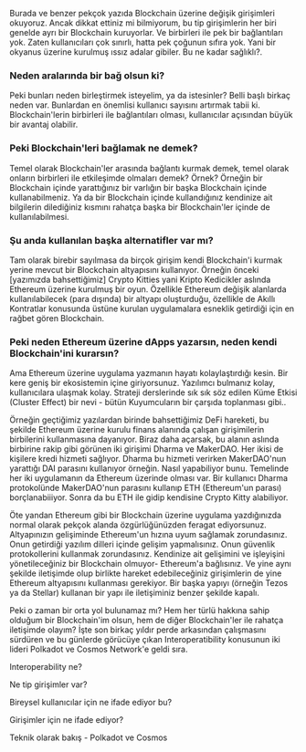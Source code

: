 Burada ve benzer pekçok yazıda Blockchain üzerine değişik girişimleri okuyoruz. Ancak dikkat ettiniz mi bilmiyorum, bu tip girişimlerin her biri genelde ayrı bir Blockchain kuruyorlar. Ve birbirleri ile pek bir bağlantıları yok. Zaten kullanıcıları çok sınırlı, hatta pek çoğunun sıfıra yok. Yani bir okyanus üzerine kurulmuş ıssız adalar gibiler. Bu ne kadar sağlıklı?.

### Neden aralarında bir bağ olsun ki?

Peki bunları neden birleştirmek isteyelim, ya da istesinler? Belli başlı birkaç neden var. Bunlardan en önemlisi kullanıcı sayısını artırmak tabii ki. Blockchain'lerin birbirleri ile bağlantıları olması, kullanıcılar açısından büyük bir avantaj olabilir. 

### Peki Blockchain'leri bağlamak ne demek? 

Temel olarak Blockchain'ler arasında bağlantı kurmak demek, temel olarak onların birbirleri ile etkileşimde olmaları demek? Örnek? Örneğin bir Blockchain içinde yarattığınız bir varlığın bir başka Blockchain içinde kullanabilmeniz. Ya da bir Blockchain içinde kullandığınız kendinize ait bilgilerin dilediğiniz kısmını rahatça başka bir Blockchain'ler içinde de kullanılabilmesi. 

### Şu anda kullanılan başka alternatifler var mı?

Tam olarak birebir sayılmasa da birçok girişim kendi Blockchain'i kurmak yerine mevcut bir Blockchain altyapısını kullanıyor. Örneğin önceki [yazımızda bahsettiğimiz] Crypto Kitties yani Kripto Kedicikler aslında Ethereum üzerine kurulmuş bir oyun. Özellikle Ethereum değişik alanlarda kullanılabilecek (para dışında) bir altyapı oluşturduğu, özellikle de Akıllı Kontratlar konusunda üstüne kurulan uygulamalara esneklik getirdiği için en rağbet gören Blockchain. 


### Peki neden Ethereum üzerine dApps yazarsın, neden kendi Blockchain'ini kurarsın?

Ama Ethereum üzerine uygulama yazmanın hayatı kolaylaştırdığı kesin. Bir kere geniş bir ekosistemin içine giriyorsunuz. Yazılımcı bulmanız kolay, kullanıcılara ulaşmak kolay. Strateji derslerinde sık sık söz edilen Küme Etkisi (Cluster Effect) bir nevi - bütün Kuyumcuların bir çarşıda toplanması gibi.. 

Örneğin geçtiğimiz yazılardan birinde bahsettiğimiz DeFi hareketi, bu şekilde Ethereum üzerine kurulu finans alanında çalışan girişimilerin birbilerini kullanmasına dayanıyor. Biraz daha açarsak, bu alanın aslında birbirine rakip gibi görünen iki girişimi Dharma ve MakerDAO. Her ikisi de kişilere kredi hizmeti sağlıyor. Dharma bu hizmeti verirken MakerDAO'nun yarattığı DAI parasını kullanıyor örneğin. Nasıl yapabiliyor bunu. Temelinde her iki uygulamanın da Ethereum üzerinde olması var. Bir kullanıcı Dharma protokolünde MakerDAO'nun parasını kullanıp ETH (Ethereum'un parası) borçlanabiiiyor. Sonra da bu ETH ile gidip kendisine Crypto Kitty alabiliyor. 

Öte yandan Ethereum gibi bir Blockchain üzerine uygulama yazdığınızda normal olarak pekçok alanda özgürlüğünüzden feragat ediyorsunuz. Altyapınızın gelişiminde Ethereum'un hızına uyum sağlamak zorundasınız. Onun getirdiği yazılım dilleri içinde gelişim yapmalısınız. Onun güvenlik protokollerini kullanmak zorundasınız. Kendinize ait gelişimini ve işleyişini yönetileceğiniz bir Blockchain olmuyor- Ethereum'a bağlısınız.  Ve yine aynı şekilde iletişimde olup birlikte hareket edebileceğiniz girişimlerin de yine Ethereum altyapısını kullanması gerekiyor. Bir başka yapıyı (örneğin Tezos ya da Stellar) kullanan bir yapı ile iletişiminiz benzer şekilde kapalı. 

Peki o zaman bir orta yol bulunamaz mı? Hem her türlü hakkına sahip olduğum bir Blockchain'im olsun, hem de diğer Blockchain'ler ile rahatça iletişimde olayım? İşte son birkaç yıldır perde arkasından çalışmasını sürdüren ve bu günlerde görücüye çıkan Interoperatibility konusunun iki lideri Polkadot ve Cosmos Network'e geldi sıra. 

Interoperability ne?


Ne tip girişimler var?


Bireysel kullanıcılar için ne ifade ediyor bu?


Girişimler için ne ifade ediyor?


Teknik olarak bakış - Polkadot ve Cosmos

